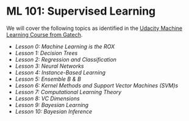 # ML 101: Supervised Learning

We will cover the following topics as identified in the [Udacity Machine Learning Course from Gatech](https://www.udacity.com/course/machine-learning--ud262).

* _Lesson 0: Machine Learning is the ROX_
* _Lesson 1: Decision Trees_
* _Lesson 2: Regression and Classification_
* _Lesson 3: Neural Networks_
* _Lesson 4: Instance-Based Learning_
* _Lesson 5: Ensemble B & B_
* _Lesson 6: Kernel Methods and Support Vector Machines \(SVM\)s_
* _Lesson 7: Computational Learning Theory_
* _Lesson 8: VC Dimensions_
* _Lesson 9: Bayesian Learning_
* _Lesson 10: Bayesian Inference_



